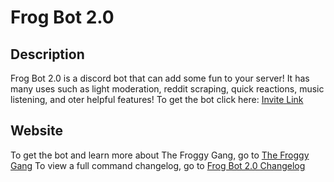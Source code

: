 # Frog Bot 2.0

## Description

Frog Bot 2.0 is a discord bot that can add some fun to your server! It has many uses such as light moderation, reddit scraping, quick reactions, music listening, and oter helpful features! To get the bot click here: [Invite Link](https://www.google.com/url?q=https%3A%2F%2Fdiscord.gg%2FZsmcAcmWrA&sa=D&sntz=1&usg=AFQjCNHpQjZgEO7Amn97Djb50gvYaYHdeA)

## Website

To get the bot and learn more about The Froggy Gang, go to [The Froggy Gang](https://sites.google.com/view/the-froggy-gang/home)
To view a full command changelog, go to [Frog Bot 2.0 Changelog](https://docs.google.com/document/d/1Lo62dreCjfNr0GNWGwCid1ZX-cgBqMz1xsxHmNZHhJk/edit?usp=sharing)
